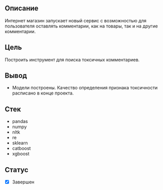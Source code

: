 ## Описание
Интернет магазин запускает новый сервис с возможностью для пользователя оставлять комментарии, как на товары, так и на другие комментарии. 
## Цель
Построить инструмент для поиска токсичных комментариев.
## Вывод
+ Модели построены. Качество определения признака токсичности расписано в конце проекта.
## Стек
+ pandas 
+ numpy 
+ nltk
+ re
+ sklearn
+ catboost
+ xgboost
## Статус
- [x] Завершен
